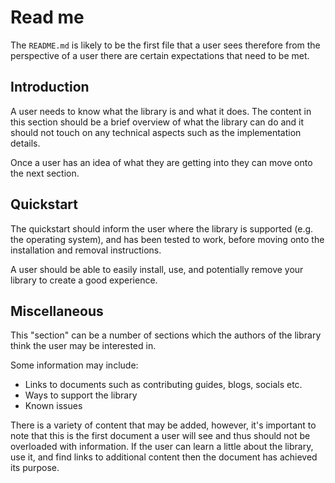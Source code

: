 # Read me

The `README.md` is likely to be the first file that a user sees therefore from the perspective of a user there are certain expectations that need to be met.

## Introduction

A user needs to know what the library is and what it does. The content in this section should be a brief overview of what the library can do and it should not touch on any technical aspects such as the implementation details.

Once a user has an idea of what they are getting into they can move onto the next section.

## Quickstart

The quickstart should inform the user where the library is supported (e.g. the operating system), and has been tested to work, before moving onto the installation and removal instructions.

A user should be able to easily install, use, and potentially remove your library to create a good experience.


## Miscellaneous 

This "section" can be a number of sections which the authors of the library think the user may be interested in.

Some information may include:

- Links to documents such as contributing guides, blogs, socials etc.
- Ways to support the library
- Known issues

There is a variety of content that may be added, however, it's important to note that this is the first document a user will see and thus should not be overloaded with information. If the user can learn a little about the library, use it, and find links to additional content then the document has achieved its purpose.
